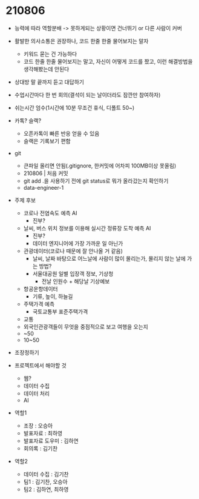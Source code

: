 # 210806

* 능력에 따라 역할분배 -> 못하게되는 상황이면 건너뛰기 or 다른 사람이 커버
* 활발한 의사소통은 권장하나, 코드 한줄 한줄 물어보지는 말자
  * 키워드 묻는 건 가능하다
  * 코드 한줄 한줄 물어보지는 말고, 자신이 어떻게 코드를 짰고, 이런 해결방법을 생각해봤는데 안된다
* 상대방 말 끝까지 듣고 대답하기
* 수업시간마다 한 번 회의(결석이 되는 날이더라도 잠깐만 참여하자)
* 쉬는시간 엄수(1시간에 10분 무조건 휴식, 디폴트 50~)
* 카톡? 슬랙?
  * 오픈카톡이 빠른 반응 얻을 수 있음
  * 슬랙은 기록보기 편함
* git
  * 큰파일 올리면 안됨(.gitignore, 한커밋에 어차피 100MB이상 못올림)
  * 210806 | 처음 커밋
  * git add .을 사용하기 전에 git status로 뭐가 올라갔는지 확인하기
  * data-engineer-1
* 주제 후보
  * 코로나 전염속도 예측 AI
    * 진부?
  * 날씨, 버스 위치 정보를 이용해 실시간 정류장 도착 예측 AI
    * 진부?
    * 데이터 엔지니어에 가장 가까운 일 아닌가
  * 관광데이터(코로나 때문에 잘 안나올 거 같음)
    * 날씨, 날짜 바탕으로 어느날에 사람이 많이 몰리는가, 몰리지 않는 날에 가는 방법?
    * 서울대공원 일별 입장객 정보, 기상청
      * 전날 인원수 + 해당날 기상예보
  * 항공운항데이터
    * 기류, 높이, 하늘길
  * 주택가격 예측
    * 국토교통부 표준주택가격
  * 교통
  * 외국인관광객들이 무엇을 중점적으로 보고 여행을 오는지
  * ~50
  * 10~50 
* 조장정하기
* 프로젝트에서 해야할 것
  * 웹?
  * 데이터 수집
  * 데이터 처리
  * AI

* 역할1
  * 조장 : 오승아
  * 발표자료 : 최하영
  * 발표자료 도우미 : 김하연
  * 회의록 : 김기찬
* 역할2
  * 데이터 수집 : 김기찬
  * 팀1 : 김기찬, 오승아
  * 팀2 : 김하연, 최하영